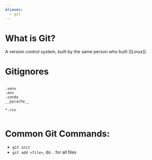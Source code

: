 ```yaml
---
aliases:
  - git
---
```

# What is Git?
A version control system, built by the same person who built [[Linux]]. 


# Gitignores
```git

.venv
.env
.conda
__pycache__

*.csv


```

# Common Git Commands:
- `git init`
- `git add <file>`, do `.` for all files

